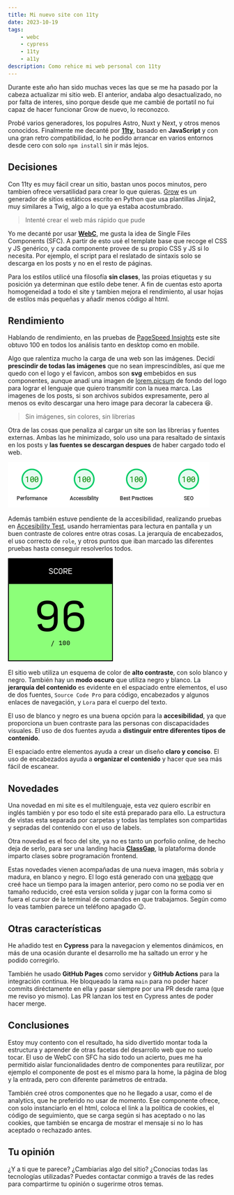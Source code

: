 ```yaml
---
title: Mi nuevo site con 11ty
date: 2023-10-19
tags:
    - webc
    - cypress
    - 11ty
    - a11y
description: Como rehice mi web personal con 11ty
---
```


Durante este año han sido muchas veces las que se me ha pasado por la cabeza actualizar mi sitio web. El anterior, andaba algo desactualizado, no por falta de interes, sino porque desde que me cambié de portatil no fui capaz de hacer funcionar Grow de nuevo, lo reconozco.

Probé varios generadores, los populres Astro, Nuxt y Next, y otros menos conocidos. Finalmente me decanté por **[11ty](//11ty.dev)**, basado en **JavaScript** y con una gran retro compatibilidad, lo he podido arrancar en varios entornos desde cero con solo `npm install` sin ir más lejos.

## Decisiones

Con 11ty es muy fácil crear un sitio, bastan unos pocos minutos, pero tambien ofrece versatilidad para crear lo que quieras. [Grow](//grow.io/) es un generador de sitios estáticos escrito en Python que usa plantillas Jinja2, muy similares a Twig, algo a lo que ya estaba acostumbrado.

> Intenté crear el web más rápido que pude

Yo me decanté por usar **[WebC](https://www.11ty.dev/docs/languages/webc/)**, me gusta la idea de Single Files Components (SFC). A partir de esto usé el template base que recoge el CSS y JS genérico, y cada componente provee de su propio CSS y JS si lo necesita. Por ejemplo, el script para el reslatado de sintaxis solo se descarga en los posts y no en el resto de páginas.

Para los estilos utilicé una filosofía **sin clases**, las proias etiquetas y su posición ya determinan que estilo debe tener. A fin de cuentas esto aporta homogeneidad a todo el site y tambien mejora el rendimiento, al usar hojas de estilos más pequeñas y añadir menos código al html.

## Rendimiento

Hablando de rendimiento, en las pruebas de [PageSpeed Insights](//pagespeed.web.dev/analysis/https-tomascornelles-com/zevwfnslac?form_factor=mobile) este site obtuvo 100 en todos los análisis tanto en desktop como en mobile.

Algo que ralentiza mucho la carga de una web son las imágenes. Decidí **prescindir de todas las imágenes** que no sean imprescindibles, así que me quedo con el logo y el favicon, ambos son **svg** embebidos en sus componentes, aunque anadí una imagen de [lorem.picsum](//lorem.picsum) de fondo del logo para lograr el lenguaje que quiero transmitir con la nuea marca. Las imagenes de los posts, si son archivos subidos expresamente, pero al menos os evito descargar una hero image para decorar la cabecera 😆.

> Sin imágenes, sin colores, sin librerias

Otra de las cosas que penaliza al cargar un site son las librerias y fuentes externas. Ambas las he minimizado, solo uso una para resaltado de sintaxis en los posts y **las fuentes se descargan despues** de haber cargado todo el web.

![Resultados de PageSpeed Insights](./PageSpeedInsights.png)

Además también estuve pendiente de la accesibilidad, realizando pruebas en [Accesibility Test](//accessibilitytest.org/results/h926oKgJI3-d), usando herramientas para lectura en pantalla y un buen contraste de colores entre otras cosas. La jerarquía de encabezados, el uso correcto de `role`, y otros puntos que iban marcado las diferentes pruebas hasta conseguir resolverlos todos.

![Resultados de Accesibility Test](./AccesibilityTest.png)

El sitio web utiliza un esquema de color de **alto contraste**, con solo blanco y negro. También hay un **modo oscuro** que utiliza negro y blanco. La **jerarquía del contenido** es evidente en el espaciado entre elementos, el uso de dos fuentes, `Source Code Pro` para código, encabezados y algunos enlaces de navegación, y `Lora` para el cuerpo del texto.

El uso de blanco y negro es una buena opción para la **accesibilidad**, ya que proporciona un buen contraste para las personas con discapacidades visuales. El uso de dos fuentes ayuda a **distinguir entre diferentes tipos de contenido**.

El espaciado entre elementos ayuda a crear un diseño **claro y conciso**. El uso de encabezados ayuda a **organizar el contenido** y hacer que sea más fácil de escanear.

## Novedades

Una novedad en mi site es el multilenguaje, esta vez quiero escribir en inglés también y por eso todo el site está preparado para ello. La estructura de vistas esta separada por carpetas y todas las templates son compartidas y sepradas del contenido con el uso de labels.

Otra novedad es el foco del site, ya no es tanto un porfolio online, de hecho deja de serlo, para ser una landing hacia **[ClassGap](https://www.classgap.com/me/tomas-cornelles)**, la plataforma donde imparto clases sobre programación frontend. 

Estas novedades vienen acompañadas de una nueva imagen, más sobria y madura, en blanco y negro. El logo está generado con una [webapp](//apps.tomascornelles.com/inkan/) que creé hace un tiempo para la imagen anterior, pero como no se podia ver en tamaño reducido, creé esta version solida y jugar con la forma como si fuera el cursor de la terminal de comandos en que trabajamos. Según como lo veas tambien parece un teléfono apagado 😉.

## Otras características

He añadido test en **Cypress** para la navegacion y elementos dinámicos, en más de una ocasión durante el desarrollo me ha saltado un error y he podido corregirlo.

También he usado **GitHub Pages** como servidor y **GitHub Actions** para la integración continua. He bloqueado la rama `main` para no poder hacer commits diréctamente en ella y pasar siempre por una PR desde rama (que me reviso yo mismo). Las PR lanzan los test en Cypress antes de poder hacer merge.

## Conclusiones

Estoy muy contento con el resultado, ha sido divertido montar toda la estructura y aprender de otras facetas del desarrollo web que no suelo tocar. El uso de WebC con SFC ha sido todo un acierto, pues me ha permitido aislar funcionalidades dentro de componentes para reutilizar, por ejemplo el componente de post es el mismo para la home, la página de blog y la entrada, pero con diferente parámetros de entrada.

También creé otros componentes que no he llegado a usar, como el de analytics, que he preferido no usar de momento. Ese componente ofrece, con solo instanciarlo en el html, coloca el link a la política de cookies, el código de seguimiento, que se carga según si has aceptado o no las cookies, que también se encarga de mostrar el mensaje si no lo has aceptado o rechazado antes.

## Tu opinión

¿Y a ti que te parece? ¿Cambiarias algo del sitio? ¿Conocias todas las tecnologías utilizadas? Puedes contactar conmigo a través de las redes para compartirme tu opinión o sugerirme otros temas.

